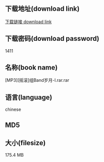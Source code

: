 ## 下载地址(download link)
[下载链接 download link](https://tutu365.netlify.app/?s=%5BMP3%5D%5B%E6%91%87%E6%BB%9A%5D%E7%BB%84Band%E5%B2%81%E6%9C%88-I.rar)

## 下载密码(download password)
1411

## 名称(book name)
[MP3][摇滚]组Band岁月-I.rar.rar

## 语言(language)
chinese

## MD5


## 大小(filesize)
175.4 MB
